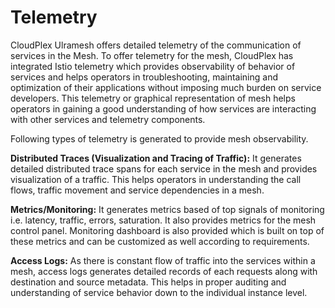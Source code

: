 # Telemetry

CloudPlex Ulramesh offers detailed telemetry of the communication of services in the Mesh. To offer telemetry for the mesh, CloudPlex has integrated Istio telemetry which provides observability of behavior of services and helps operators in troubleshooting, maintaining and optimization of their applications without imposing much burden on service developers.  This telemetry or graphical representation of mesh helps operators in gaining a good understanding of how services are interacting with other services and telemetry components.

Following types of telemetry is generated to provide mesh observability. 

**Distributed Traces (Visualization and Tracing of Traffic):** It generates detailed distributed trace spans for each service in the mesh and provides visualization of a traffic. This helps operators in understanding the call flows, traffic movement and service dependencies in a mesh.

**Metrics/Monitoring:** It generates metrics based of top signals of monitoring i.e. latency, traffic, errors, saturation. It also provides metrics for the mesh control panel. Monitoring dashboard is also provided which is built on top of these metrics and can be customized as well according to requirements. 

**Access Logs:** As there is constant flow of traffic into the services within a mesh, access logs generates detailed records of each requests along with destination and source metadata. This helps in proper auditing and understanding of service behavior down to the individual instance level. 